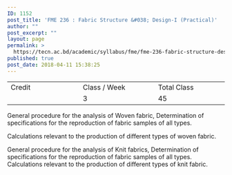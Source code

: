 ```yaml
---
ID: 1152
post_title: 'FME 236 : Fabric Structure &#038; Design-I (Practical)'
author: ""
post_excerpt: ""
layout: page
permalink: >
  https://tecn.ac.bd/academic/syllabus/fme/fme-236-fabric-structure-design-i-practical
published: true
post_date: 2018-04-11 15:38:25
---
```

<table width="625">
<tbody>
<tr>
<td width="206">Credit</td>
<td width="218">Class / Week</td>
<td width="201">Total Class</td>
</tr>
<tr>
<td width="206"></td>
<td width="218">3</td>
<td width="201">45</td>
</tr>
</tbody>
</table>
General procedure for the analysis of Woven fabric, Determination of specifications for the reproduction of fabric samples of all types.

Calculations relevant to the production of different types of woven fabric.

General procedure for the analysis of Knit fabrics, Determination of specifications for the reproduction of fabric samples of all types. Calculations relevant to the production of different types of knit fabric.